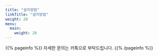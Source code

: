 ```yaml
---
title: "설치방법"
linkTitle: "설치방법"
weight: 20
menu:
  main:
    weight: 20
---
```


{{% pageinfo %}}
자세한 문의는 카톡으로 부탁드립니다.
{{% /pageinfo %}}
